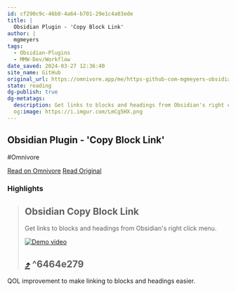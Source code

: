 ```yaml
---
id: cf290c9c-46b0-4a64-b701-29e1c4a03ede
title: |
  Obsidian Plugin - 'Copy Block Link'
author: |
  mgmeyers
tags:
  - Obsidian-Plugins
  - MMW-Dev/Workflow
date_saved: 2024-03-27 12:36:40
site_name: GitHub
original_url: https://omnivore.app/me/https-github-com-mgmeyers-obsidian-copy-block-link-blob-main-rea-18e7d1f76ac
state: reading
dg-publish: true
dg-metatags:
  description: Get links to blocks and headings from Obsidian's right click menu.
  og:image: https://i.imgur.com/LmCg5HX.png
---
```


## Obsidian Plugin - 'Copy Block Link'
#Omnivore

[Read on Omnivore](https://omnivore.app/me/https-github-com-mgmeyers-obsidian-copy-block-link-blob-main-rea-18e7d1f76ac)
[Read Original](https://github.com/mgmeyers/obsidian-copy-block-link/blob/main/README.md)

### Highlights

> ## Obsidian Copy Block Link
> 
> [](#obsidian-copy-block-link)
> 
> Get links to blocks and headings from Obsidian's right click menu.
> 
> [![Demo video](https://proxy-prod.omnivore-image-cache.app/0x0,sTAvbESd_Fy51hKUISi1Mv2Jkxi681_BWNxTRfOiKezQ/https://raw.githubusercontent.com/mgmeyers/obsidian-copy-block-link/main/demo.gif)](https://raw.githubusercontent.com/mgmeyers/obsidian-copy-block-link/main/demo.gif) 
> 
> ##  [⤴️](https://omnivore.app/me/https-github-com-mgmeyers-obsidian-copy-block-link-blob-main-rea-18e7d1f76ac#6464e279-cc20-45ae-9704-d714adc1216d)  ^6464e279

QOL improvement to make linking to blocks and headings easier.


